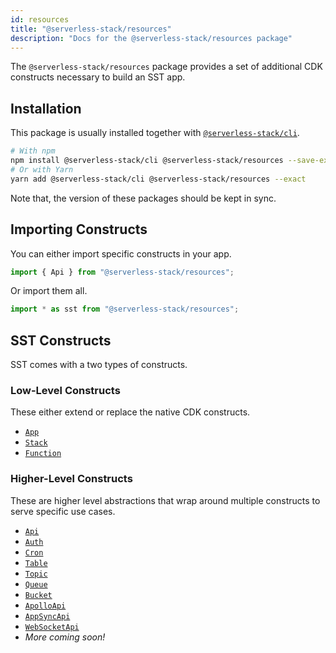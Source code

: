 ```yaml
---
id: resources
title: "@serverless-stack/resources"
description: "Docs for the @serverless-stack/resources package"
---
```


The `@serverless-stack/resources` package provides a set of additional CDK constructs necessary to build an SST app.

## Installation

This package is usually installed together with [`@serverless-stack/cli`](cli.md).

```bash
# With npm
npm install @serverless-stack/cli @serverless-stack/resources --save-exact
# Or with Yarn
yarn add @serverless-stack/cli @serverless-stack/resources --exact
```

Note that, the version of these packages should be kept in sync.

## Importing Constructs

You can either import specific constructs in your app.

```js
import { Api } from "@serverless-stack/resources";
```

Or import them all.

```js
import * as sst from "@serverless-stack/resources";
```

## SST Constructs

SST comes with a two types of constructs.

### Low-Level Constructs

These either extend or replace the native CDK constructs.

- [`App`](../constructs/App.md)
- [`Stack`](../constructs/Stack.md)
- [`Function`](../constructs/Function.md)

### Higher-Level Constructs

These are higher level abstractions that wrap around multiple constructs to serve specific use cases.

- [`Api`](../constructs/Api.md)
- [`Auth`](../constructs/Auth.md)
- [`Cron`](../constructs/Cron.md)
- [`Table`](../constructs/Table.md)
- [`Topic`](../constructs/Topic.md)
- [`Queue`](../constructs/Queue.md)
- [`Bucket`](../constructs/Bucket.md)
- [`ApolloApi`](../constructs/ApolloApi.md)
- [`AppSyncApi`](../constructs/AppSyncApi.md)
- [`WebSocketApi`](../constructs/WebSocketApi.md)
- _More coming soon!_
